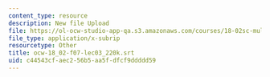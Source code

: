 ```yaml
---
content_type: resource
description: New file Upload
file: https://ol-ocw-studio-app-qa.s3.amazonaws.com/courses/18-02sc-multivariable-calculus-fall-2010/c44543cfaec256b5aa5fdfcf9ddddd59_ocw-18_02-f07-lec03_220k.srt
file_type: application/x-subrip
resourcetype: Other
title: ocw-18_02-f07-lec03_220k.srt
uid: c44543cf-aec2-56b5-aa5f-dfcf9ddddd59
---
```

